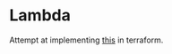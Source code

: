 # Lambda

Attempt at implementing [this](https://docs.aws.amazon.com/apigateway/latest/developerguide/set-up-lambda-integration-async.html) in terraform.
